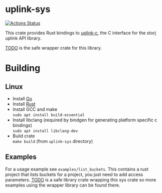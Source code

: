 # uplink-sys

[![Actions Status](https://github.com/storj-thirdparty/uplink-rust/workflows/uplink-sys/badge.svg)](https://github.com/storj-thirdparty/uplink-rust/actions)

This crate provides Rust bindings to [uplink-c](https://github.com/storj/uplink-c/), the C interface for the storj uplink API library.

[TODO]() is the safe wrapper crate for this library.

# Building
## Linux
 - Install [Go](https://golang.org/doc/install)
 - Install [Rust](https://www.rust-lang.org/tools/install)  
 - Install GCC and make  
  `sudo apt install build-essential`
 - Install libclang (required by bindgen for generating platform specific c bindings)  
  `sudo apt install libclang-dev`
 - Build crate  
  `make build` (from `uplink-sys` directory)
  
## Examples
For a usage example see `examples/list_buckets`.  This contains a rust project that lists buckets for a project, you just need to add access parameters.
[TODO]() is a safe library crate wrapping this sys crate so more examples using the wrapper library can be found there.